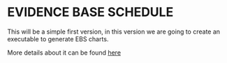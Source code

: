 # EVIDENCE BASE SCHEDULE

This will be a simple first version, in this version we are going to create an executable to generate EBS charts.

More details about it can be found [here](https://docs.google.com/document/d/1LCSTxgXuBrCBrSfFVqQoLz430_O--vfGwjhTvbWDoSw/edit)

